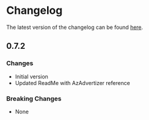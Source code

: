 # Changelog

The latest version of the changelog can be found [here](https://github.com/Azure/bicep-registry-modules/blob/main/avm/res/relay/namespace/CHANGELOG.md).

## 0.7.2

### Changes

- Initial version
- Updated ReadMe with AzAdvertizer reference

### Breaking Changes

- None
